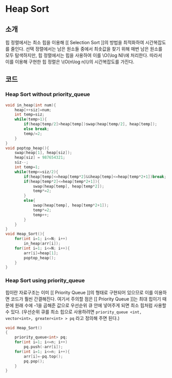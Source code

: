 # Heap Sort

## 소개

힙 정렬에서는 최소 힙을 이용해 [[ Selection Sort ]]의 방법을 최적화하여 시간복잡도를 줄인다. 선택 정렬에서는 남은 원소들 중에서 최솟값을 찾기 위해 매번 남은 원소를 모두 탐색하지만, 힙 정렬에서는 힙을 사용하여 이를 \\O(\log N)\\에 처리한다. 따라서 이를 이용해 구현한 힙 정렬은 \\(O(n\log n)\\)의 시간복잡도를 가진다. 

## 코드

### Heap Sort without priority_queue

```c++
void in_heap(int num){
    heap[++siz]=num;
    int temp=siz;
    while(temp>1){
        if(heap[temp/2]>heap[temp])swap(heap[temp/2], heap[temp]);
        else break;
        temp/=2;
    }
}
void poptop_heap(){
    swap(heap[1], heap[siz]);
    heap[siz] = 987654321;
    siz--;
    int temp=1;
    while(temp<=siz/2){
        if(heap[temp]<=heap[temp*2]&&heap[temp]<=heap[temp*2+1])break;
        if(heap[temp*2]<=heap[temp*2+1]){
            swap(heap[temp], heap[temp*2]);
            temp*=2;
        }
        else{
            swap(heap[temp], heap[temp*2+1]);
            temp*=2;
            temp++;
        }
    }
}
void Heap_Sort(){
    for(int i=1; i<=N; i++)
        in_heap(arr[i]);
    for(int i=1; i<=N; i++){
        arr[i]=heap[1];
        poptop_heap();
    }
}
```

### Heap Sort using priority_queue

힙이란 자료구조는 이미 [[ Priority Queue ]]의 형태로 구현되어 있으므로 이를 이용하면 코드가 훨씬 간결해진다. 여기서 주의할 점은 [[ Priority Queue ]]는 최대 힙이기 때문에 원래 수에 -1을 곱해준 값으로 우선순위 큐 안에 넣어주게 되면 최소 힙처럼 사용할 수 있다. (우선순위 큐를 최소 힙으로 사용하려면 `priority_queue <int, vector<int>, greater<int> > pq` 라고 정의해 주면 된다.)
```c++
void Heap_Sort()
{
    priority_queue<int> pq;
    for(int i=1; i<=n; i++)
        pq.push(-arr[i]);
    for(int i=1; i<=n; i++){
        arr[i]=-pq.top();
        pq.pop();
    }
}
```

